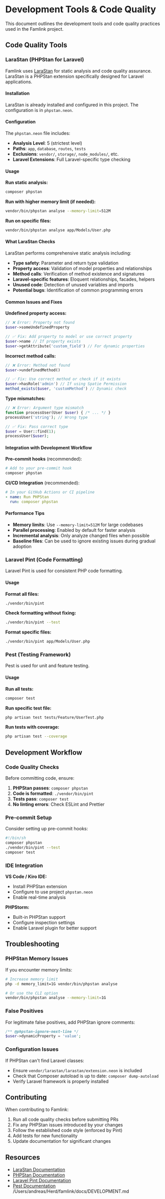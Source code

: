 # Development Tools & Code Quality

This document outlines the development tools and code quality practices used in the Famlink project.

## Code Quality Tools

### LaraStan (PHPStan for Laravel)

Famlink uses [LaraStan](https://github.com/larastan/larastan) for static analysis and code quality assurance. LaraStan is a PHPStan extension specifically designed for Laravel applications.

#### Installation

LaraStan is already installed and configured in this project. The configuration is in `phpstan.neon`.

#### Configuration

The `phpstan.neon` file includes:
- **Analysis Level**: 5 (strictest level)
- **Paths**: `app`, `database`, `routes`, `tests`
- **Exclusions**: `vendor/`, `storage/`, `node_modules/`, etc.
- **Laravel Extensions**: Full Laravel-specific type checking

#### Usage

**Run static analysis:**
```bash
composer phpstan
```

**Run with higher memory limit (if needed):**
```bash
vendor/bin/phpstan analyse --memory-limit=512M
```

**Run on specific files:**
```bash
vendor/bin/phpstan analyse app/Models/User.php
```

#### What LaraStan Checks

LaraStan performs comprehensive static analysis including:
- **Type safety**: Parameter and return type validation
- **Property access**: Validation of model properties and relationships
- **Method calls**: Verification of method existence and signatures
- **Laravel-specific features**: Eloquent relationships, facades, helpers
- **Unused code**: Detection of unused variables and imports
- **Potential bugs**: Identification of common programming errors

#### Common Issues and Fixes

**Undefined property access:**
```php
// ❌ Error: Property not found
$user->someUndefinedProperty

// ✅ Fix: Add property to model or use correct property
$user->name // If property exists
$user->getAttribute('custom_field') // For dynamic properties
```

**Incorrect method calls:**
```php
// ❌ Error: Method not found
$user->undefinedMethod()

// ✅ Fix: Use correct method or check if it exists
$user->hasRole('admin') // If using Spatie Permission
method_exists($user, 'customMethod') // Dynamic check
```

**Type mismatches:**
```php
// ❌ Error: Argument type mismatch
function processUser(User $user) { /* ... */ }
processUser('string'); // Wrong type

// ✅ Fix: Pass correct type
$user = User::find(1);
processUser($user);
```

#### Integration with Development Workflow

**Pre-commit hooks** (recommended):
```bash
# Add to your pre-commit hook
composer phpstan
```

**CI/CD Integration** (recommended):
```yaml
# In your GitHub Actions or CI pipeline
- name: Run PHPStan
  run: composer phpstan
```

#### Performance Tips

- **Memory limits**: Use `--memory-limit=512M` for large codebases
- **Parallel processing**: Enabled by default for faster analysis
- **Incremental analysis**: Only analyze changed files when possible
- **Baseline files**: Can be used to ignore existing issues during gradual adoption

### Laravel Pint (Code Formatting)

Laravel Pint is used for consistent PHP code formatting.

#### Usage

**Format all files:**
```bash
./vendor/bin/pint
```

**Check formatting without fixing:**
```bash
./vendor/bin/pint --test
```

**Format specific files:**
```bash
./vendor/bin/pint app/Models/User.php
```

### Pest (Testing Framework)

Pest is used for unit and feature testing.

#### Usage

**Run all tests:**
```bash
composer test
```

**Run specific test file:**
```bash
php artisan test tests/Feature/UserTest.php
```

**Run tests with coverage:**
```bash
php artisan test --coverage
```

## Development Workflow

### Code Quality Checks

Before committing code, ensure:

1. **PHPStan passes**: `composer phpstan`
2. **Code is formatted**: `./vendor/bin/pint`
3. **Tests pass**: `composer test`
4. **No linting errors**: Check ESLint and Prettier

### Pre-commit Setup

Consider setting up pre-commit hooks:

```bash
#!/bin/sh
composer phpstan
./vendor/bin/pint --test
composer test
```

### IDE Integration

**VS Code / Kiro IDE:**
- Install PHPStan extension
- Configure to use project `phpstan.neon`
- Enable real-time analysis

**PHPStorm:**
- Built-in PHPStan support
- Configure inspection settings
- Enable Laravel plugin for better support

## Troubleshooting

### PHPStan Memory Issues

If you encounter memory limits:
```bash
# Increase memory limit
php -d memory_limit=1G vendor/bin/phpstan analyse

# Or use the CLI option
vendor/bin/phpstan analyse --memory-limit=1G
```

### False Positives

For legitimate false positives, add PHPStan ignore comments:
```php
/** @phpstan-ignore-next-line */
$user->dynamicProperty = 'value';
```

### Configuration Issues

If PHPStan can't find Laravel classes:
- Ensure `vendor/larastan/larastan/extension.neon` is included
- Check that Composer autoload is up to date: `composer dump-autoload`
- Verify Laravel framework is properly installed

## Contributing

When contributing to Famlink:

1. Run all code quality checks before submitting PRs
2. Fix any PHPStan issues introduced by your changes
3. Follow the established code style (enforced by Pint)
4. Add tests for new functionality
5. Update documentation for significant changes

## Resources

- [LaraStan Documentation](https://github.com/larastan/larastan)
- [PHPStan Documentation](https://phpstan.org/)
- [Laravel Pint Documentation](https://laravel.com/docs/pint)
- [Pest Documentation](https://pestphp.com/)</content>
<parameter name="filePath">/Users/andreas/Herd/famlink/docs/DEVELOPMENT.md
